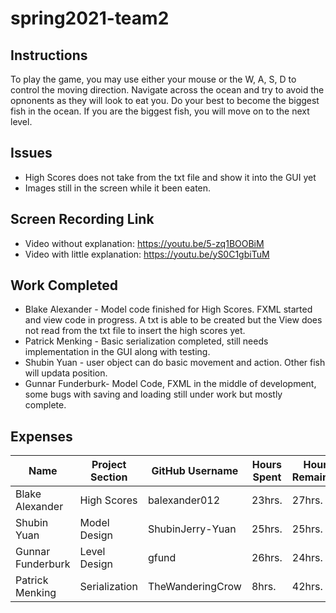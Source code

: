 # spring2021-team2

## Instructions
To play the game, you may use either your mouse or the W, A, S, D to control the moving direction. Navigate across the ocean and try to avoid the opnonents as they will look to eat you. Do your best to become the biggest fish in the ocean. If you are the biggest fish, you will move on to the next level.

## Issues
* High Scores does not take from the txt file and show it into the GUI yet
* Images still in the screen while it been eaten.

## Screen Recording Link
* Video without explanation: https://youtu.be/5-zq1BOOBiM
* Video with little explanation: https://youtu.be/yS0C1gbiTuM


## Work Completed
* Blake Alexander - Model code finished for High Scores. FXML started and view code in progress. A txt is able to be created but the View does not read from the txt file to insert the high scores yet. 
* Patrick Menking - Basic serialization completed, still needs implementation in the GUI along with testing.
* Shubin Yuan - user object can do basic movement and action. Other fish will updata position.
* Gunnar Funderburk- Model Code, FXML in the middle of development, some bugs with saving and loading still under work but mostly complete. 


## Expenses

|Name|Project Section|GitHub Username|Hours Spent|Hours Remaining|Link|
|-------------|------------|--------------|--------|--------|-------------|
|Blake Alexander|High Scores|balexander012|23hrs.|27hrs.|https://github.com/bjucps209/spring2021-team2/wiki/Alexander-Journal|
|Shubin Yuan|Model Design|ShubinJerry-Yuan|25hrs.|25hrs.|https://github.com/bjucps209/spring2021-team2/wiki/Shubin-Journal|
|Gunnar Funderburk|Level Design|gfund|26hrs.|24hrs.|https://github.com/bjucps209/spring2021-team2/wiki/Funderburk-Journal|
|Patrick Menking|Serialization|TheWanderingCrow|8hrs.|42hrs.|https://github.com/bjucps209/spring2021-team2/wiki/Menking-Journal|
